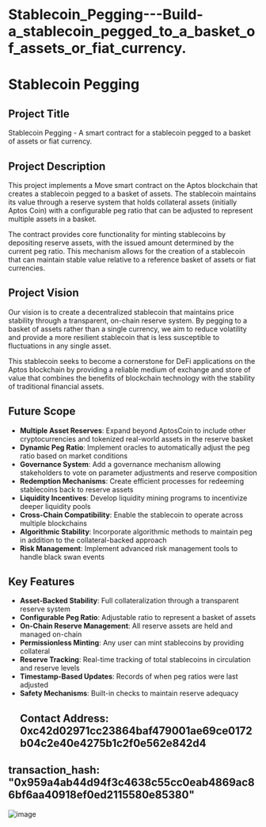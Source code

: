 # Stablecoin_Pegging---Build-a_stablecoin_pegged_to_a_basket_of_assets_or_fiat_currency.
# Stablecoin Pegging

## Project Title
Stablecoin Pegging - A smart contract for a stablecoin pegged to a basket of assets or fiat currency.

## Project Description
This project implements a Move smart contract on the Aptos blockchain that creates a stablecoin pegged to a basket of assets. The stablecoin maintains its value through a reserve system that holds collateral assets (initially Aptos Coin) with a configurable peg ratio that can be adjusted to represent multiple assets in a basket.

The contract provides core functionality for minting stablecoins by depositing reserve assets, with the issued amount determined by the current peg ratio. This mechanism allows for the creation of a stablecoin that can maintain stable value relative to a reference basket of assets or fiat currencies.

## Project Vision
Our vision is to create a decentralized stablecoin that maintains price stability through a transparent, on-chain reserve system. By pegging to a basket of assets rather than a single currency, we aim to reduce volatility and provide a more resilient stablecoin that is less susceptible to fluctuations in any single asset.

This stablecoin seeks to become a cornerstone for DeFi applications on the Aptos blockchain by providing a reliable medium of exchange and store of value that combines the benefits of blockchain technology with the stability of traditional financial assets.

## Future Scope
- **Multiple Asset Reserves**: Expand beyond AptosCoin to include other cryptocurrencies and tokenized real-world assets in the reserve basket
- **Dynamic Peg Ratio**: Implement oracles to automatically adjust the peg ratio based on market conditions
- **Governance System**: Add a governance mechanism allowing stakeholders to vote on parameter adjustments and reserve composition
- **Redemption Mechanisms**: Create efficient processes for redeeming stablecoins back to reserve assets
- **Liquidity Incentives**: Develop liquidity mining programs to incentivize deeper liquidity pools
- **Cross-Chain Compatibility**: Enable the stablecoin to operate across multiple blockchains
- **Algorithmic Stability**: Incorporate algorithmic methods to maintain peg in addition to the collateral-backed approach
- **Risk Management**: Implement advanced risk management tools to handle black swan events

## Key Features
- **Asset-Backed Stability**: Full collateralization through a transparent reserve system
- **Configurable Peg Ratio**: Adjustable ratio to represent a basket of assets
- **On-Chain Reserve Management**: All reserve assets are held and managed on-chain
- **Permissionless Minting**: Any user can mint stablecoins by providing collateral
- **Reserve Tracking**: Real-time tracking of total stablecoins in circulation and reserve levels
- **Timestamp-Based Updates**: Records of when peg ratios were last adjusted
- **Safety Mechanisms**: Built-in checks to maintain reserve adequacy
  ## Contact Address: 0xc42d02971cc23864baf479001ae69ce0172b04c2e40e4275b1c2f0e562e842d4
## transaction_hash: "0x959a4ab44d94f3c4638c55cc0eab4869ac86bf6aa40918ef0ed2115580e85380"
![image](https://github.com/user-attachments/assets/c86ba0bf-ce70-4f3a-8a14-d2e909d52ed9)

